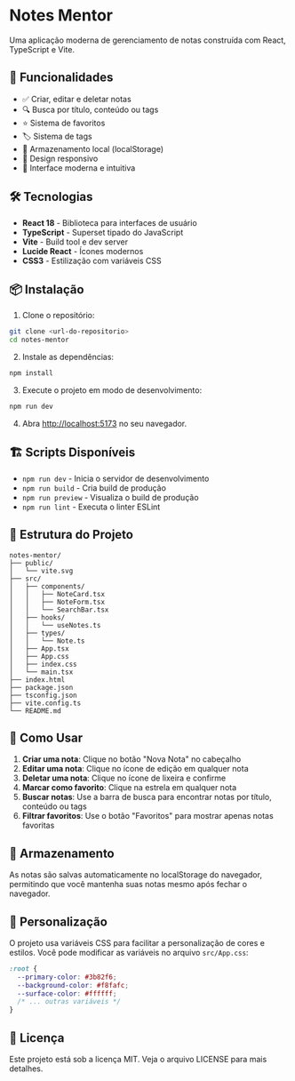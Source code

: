 # Notes Mentor

Uma aplicação moderna de gerenciamento de notas construída com React, TypeScript e Vite.

## 🚀 Funcionalidades

- ✅ Criar, editar e deletar notas
- 🔍 Busca por título, conteúdo ou tags
- ⭐ Sistema de favoritos
- 🏷️ Sistema de tags
- 💾 Armazenamento local (localStorage)
- 📱 Design responsivo
- 🎨 Interface moderna e intuitiva

## 🛠️ Tecnologias

- **React 18** - Biblioteca para interfaces de usuário
- **TypeScript** - Superset tipado do JavaScript
- **Vite** - Build tool e dev server
- **Lucide React** - Ícones modernos
- **CSS3** - Estilização com variáveis CSS

## 📦 Instalação

1. Clone o repositório:
```bash
git clone <url-do-repositorio>
cd notes-mentor
```

2. Instale as dependências:
```bash
npm install
```

3. Execute o projeto em modo de desenvolvimento:
```bash
npm run dev
```

4. Abra [http://localhost:5173](http://localhost:5173) no seu navegador.

## 🏗️ Scripts Disponíveis

- `npm run dev` - Inicia o servidor de desenvolvimento
- `npm run build` - Cria build de produção
- `npm run preview` - Visualiza o build de produção
- `npm run lint` - Executa o linter ESLint

## 📁 Estrutura do Projeto

```
notes-mentor/
├── public/
│   └── vite.svg
├── src/
│   ├── components/
│   │   ├── NoteCard.tsx
│   │   ├── NoteForm.tsx
│   │   └── SearchBar.tsx
│   ├── hooks/
│   │   └── useNotes.ts
│   ├── types/
│   │   └── Note.ts
│   ├── App.tsx
│   ├── App.css
│   ├── index.css
│   └── main.tsx
├── index.html
├── package.json
├── tsconfig.json
├── vite.config.ts
└── README.md
```

## 🎯 Como Usar

1. **Criar uma nota**: Clique no botão "Nova Nota" no cabeçalho
2. **Editar uma nota**: Clique no ícone de edição em qualquer nota
3. **Deletar uma nota**: Clique no ícone de lixeira e confirme
4. **Marcar como favorito**: Clique na estrela em qualquer nota
5. **Buscar notas**: Use a barra de busca para encontrar notas por título, conteúdo ou tags
6. **Filtrar favoritos**: Use o botão "Favoritos" para mostrar apenas notas favoritas

## 💾 Armazenamento

As notas são salvas automaticamente no localStorage do navegador, permitindo que você mantenha suas notas mesmo após fechar o navegador.

## 🎨 Personalização

O projeto usa variáveis CSS para facilitar a personalização de cores e estilos. Você pode modificar as variáveis no arquivo `src/App.css`:

```css
:root {
  --primary-color: #3b82f6;
  --background-color: #f8fafc;
  --surface-color: #ffffff;
  /* ... outras variáveis */
}
```

## 📄 Licença

Este projeto está sob a licença MIT. Veja o arquivo LICENSE para mais detalhes.
